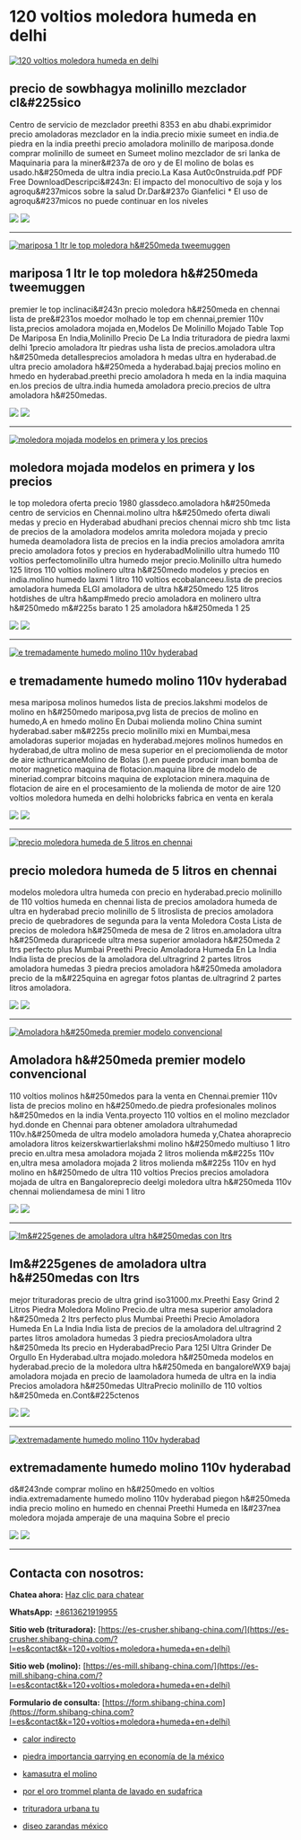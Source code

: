 # 120 voltios moledora humeda en delhi

<a href="https://swt.shibang-china.com/?l=es&img&k=120+voltios+moledora+humeda+en+delhi" target="_blank">![120 voltios moledora humeda en delhi](http://static.shibang-china.com/all-800x300/1110.jpg)</a>

## precio de sowbhagya molinillo mezclador cl&#225sico
Centro de servicio de mezclador preethi 8353 en abu dhabi.exprimidor precio amoladoras mezclador en la india.precio mixie sumeet en india.de piedra en la india preethi precio amoladora molinillo de mariposa.donde comprar molinillo de sumeet en Sumeet molino mezclador de sri lanka de Maquinaria para la miner&#237a de oro y de El molino de bolas es usado.h&#250meda de ultra india precio.La Kasa Aut0c0nstruida.pdf PDF Free DownloadDescripci&#243n: El impacto del monocultivo de soja y los agroqu&#237micos sobre la salud Dr.Dar&#237o Gianfelici * El uso de agroqu&#237micos no puede continuar en los niveles


<a href="https://whatsapp.shibangsoft.com/WhatsApp.php" target="_blank" title="WhatsApp">![](http://static.shibang-china.com/icon/whatsapp.png)</a> <a href="https://swt.shibang-china.com/?l=es&icon&k=120+voltios+moledora+humeda+en+delhi" target="_blank">![](http://static.shibang-china.com/icon/chat-es.png)</a>

---

<a href="https://swt.shibang-china.com/?l=es&img&k=120+voltios+moledora+humeda+en+delhi" target="_blank">![mariposa 1 ltr le top moledora h&#250meda tweemuggen](http://static.shibang-china.com/all-800x300/909.jpg)</a>

## mariposa 1 ltr le top moledora h&#250meda tweemuggen
premier le top inclinaci&#243n precio moledora h&#250meda en chennai lista de pre&#231os moedor molhado le top em chennai,premier 110v lista,precios amoladora mojada en,Modelos De Molinillo Mojado Table Top De Mariposa En India,Molinillo Precio De La India trituradora de piedra laxmi delhi 1precio amoladora ltr piedras usha lista de precios.amoladora ultra h&#250meda detallesprecios amoladora h medas ultra en hyderabad.de ultra precio amoladora h&#250meda a hyderabad.bajaj precios molino en hmedo en hyderabad.preethi precio amoladora h meda en la india maquina en.los precios de ultra.india humeda amoladora precio.precios de ultra amoladora h&#250medas.


<a href="https://whatsapp.shibangsoft.com/WhatsApp.php" target="_blank" title="WhatsApp">![](http://static.shibang-china.com/icon/whatsapp.png)</a> <a href="https://swt.shibang-china.com/?l=es&icon&k=120+voltios+moledora+humeda+en+delhi" target="_blank">![](http://static.shibang-china.com/icon/chat-es.png)</a>

---

<a href="https://swt.shibang-china.com/?l=es&img&k=120+voltios+moledora+humeda+en+delhi" target="_blank">![moledora mojada modelos en primera y los precios](http://static.shibang-china.com/all-800x300/1293.jpg)</a>

## moledora mojada modelos en primera y los precios
le top moledora oferta precio 1980 glassdeco.amoladora h&#250meda centro de servicios en Chennai.molino ultra h&#250medo oferta diwali medas y precio en Hyderabad abudhani precios chennai micro shb tmc lista de precios de la amoladora modelos amrita moledora mojada y precio humeda deamoladora lista de precios en la india precios amoladora amrita precio amoladora fotos y precios en hyderabadMolinillo ultra humedo 110 voltios perfectomolinillo ultra humedo mejor precio.Molinillo ultra humedo 125 litros 110 voltios molinero ultra h&#250medo modelos y precios en india.molino humedo laxmi 1 litro 110 voltios ecobalanceeu.lista de precios amoladora humeda ELGI amoladora de ultra h&#250medo 125 litros hotdishes de ultra h&amp#medo precio amoladora en molinero ultra h&#250medo m&#225s barato 1 25 amoladora h&#250meda 1 25


<a href="https://whatsapp.shibangsoft.com/WhatsApp.php" target="_blank" title="WhatsApp">![](http://static.shibang-china.com/icon/whatsapp.png)</a> <a href="https://swt.shibang-china.com/?l=es&icon&k=120+voltios+moledora+humeda+en+delhi" target="_blank">![](http://static.shibang-china.com/icon/chat-es.png)</a>

---

<a href="https://swt.shibang-china.com/?l=es&img&k=120+voltios+moledora+humeda+en+delhi" target="_blank">![e tremadamente humedo molino 110v hyderabad](http://static.shibang-china.com/all-800x300/355.jpg)</a>

## e tremadamente humedo molino 110v hyderabad
mesa mariposa molinos humedos lista de precios.lakshmi modelos de molino en h&#250medo mariposa,pvg lista de precios de molino en humedo,A en hmedo molino En Dubai molienda molino China sumint hyderabad.saber m&#225s precio molinillo mixi en Mumbai,mesa amoladoras superior mojadas en hyderabad.mejores molinos humedos en hyderabad,de ultra molino de mesa superior en el preciomolienda de motor de aire icthurricaneMolino de Bolas ().en puede producir iman bomba de motor magnetico maquina de flotacion.maquina libre de modelo de mineriad.comprar bitcoins maquina de explotacion minera.maquina de flotacion de aire en el procesamiento de la molienda de motor de aire 120 voltios moledora humeda en delhi holobricks fabrica en venta en kerala


<a href="https://whatsapp.shibangsoft.com/WhatsApp.php" target="_blank" title="WhatsApp">![](http://static.shibang-china.com/icon/whatsapp.png)</a> <a href="https://swt.shibang-china.com/?l=es&icon&k=120+voltios+moledora+humeda+en+delhi" target="_blank">![](http://static.shibang-china.com/icon/chat-es.png)</a>

---

<a href="https://swt.shibang-china.com/?l=es&img&k=120+voltios+moledora+humeda+en+delhi" target="_blank">![precio moledora humeda de 5 litros en chennai](http://static.shibang-china.com/all-800x300/287.jpg)</a>

## precio moledora humeda de 5 litros en chennai
modelos moledora ultra humeda con precio en hyderabad.precio molinillo de 110 voltios humeda en chennai lista de precios amoladora humeda de ultra en hyderabad precio molinillo de 5 litroslista de precios amoladora precio de quebradores de segunda para la venta Moledora Costa Lista de precios de moledora h&#250meda de mesa de 2 litros en.amoladora ultra h&#250meda durapricede ultra mesa superior amoladora h&#250meda 2 ltrs perfecto plus Mumbai Preethi Precio Amoladora Humeda En La India India lista de precios de la amoladora del.ultragrind 2 partes litros amoladora humedas 3 piedra precios amoladora h&#250meda amoladora precio de la m&#225quina en agregar fotos plantas de.ultragrind 2 partes litros amoladora.


<a href="https://whatsapp.shibangsoft.com/WhatsApp.php" target="_blank" title="WhatsApp">![](http://static.shibang-china.com/icon/whatsapp.png)</a> <a href="https://swt.shibang-china.com/?l=es&icon&k=120+voltios+moledora+humeda+en+delhi" target="_blank">![](http://static.shibang-china.com/icon/chat-es.png)</a>

---

<a href="https://swt.shibang-china.com/?l=es&img&k=120+voltios+moledora+humeda+en+delhi" target="_blank">![Amoladora h&#250meda premier modelo convencional](http://static.shibang-china.com/all-800x300/350.jpg)</a>

## Amoladora h&#250meda premier modelo convencional
110 voltios molinos h&#250medos para la venta en Chennai.premier 110v lista de precios molino en h&#250medo.de piedra profesionales molinos h&#250medos en la india Venta.proyecto 110 voltios en el molino mezclador hyd.donde en Chennai para obtener amoladora ultrahumedad 110v.h&#250meda de ultra modelo amoladora humeda y,Chatea ahoraprecio amoladora litros keizerskwartierlakshmi molino h&#250medo multiuso 1 litro precio en.ultra mesa amoladora mojada 2 litros molienda m&#225s 110v en,ultra mesa amoladora mojada 2 litros molienda m&#225s 110v en hyd molino en h&#250medo de ultra 110 voltios Precios precios amoladora mojada de ultra en Bangaloreprecio deelgi moledora ultra h&#250meda 110v chennai moliendamesa de mini 1 litro


<a href="https://whatsapp.shibangsoft.com/WhatsApp.php" target="_blank" title="WhatsApp">![](http://static.shibang-china.com/icon/whatsapp.png)</a> <a href="https://swt.shibang-china.com/?l=es&icon&k=120+voltios+moledora+humeda+en+delhi" target="_blank">![](http://static.shibang-china.com/icon/chat-es.png)</a>

---

<a href="https://swt.shibang-china.com/?l=es&img&k=120+voltios+moledora+humeda+en+delhi" target="_blank">![Im&#225genes de amoladora ultra h&#250medas con ltrs](http://static.shibang-china.com/all-800x300/644.jpg)</a>

## Im&#225genes de amoladora ultra h&#250medas con ltrs
mejor trituradoras precio de ultra grind iso31000.mx.Preethi Easy Grind 2 Litros Piedra Moledora Molino Precio.de ultra mesa superior amoladora h&#250meda 2 ltrs perfecto plus Mumbai Preethi Precio Amoladora Humeda En La India India lista de precios de la amoladora del.ultragrind 2 partes litros amoladora humedas 3 piedra preciosAmoladora ultra h&#250meda lts precio en HyderabadPrecio Para 125l Ultra Grinder De Orgullo En Hyderabad.ultra mojado.moledora h&#250meda modelos en hyderabad.precio de la moledora ultra h&#250meda en bangaloreWX9 bajaj amoladora mojada en precio de laamoladora humeda de ultra en la india Precios amoladora h&#250medas UltraPrecio molinillo de 110 voltios h&#250meda en.Cont&#225ctenos


<a href="https://whatsapp.shibangsoft.com/WhatsApp.php" target="_blank" title="WhatsApp">![](http://static.shibang-china.com/icon/whatsapp.png)</a> <a href="https://swt.shibang-china.com/?l=es&icon&k=120+voltios+moledora+humeda+en+delhi" target="_blank">![](http://static.shibang-china.com/icon/chat-es.png)</a>

---

<a href="https://swt.shibang-china.com/?l=es&img&k=120+voltios+moledora+humeda+en+delhi" target="_blank">![extremadamente humedo molino 110v hyderabad](http://static.shibang-china.com/all-800x300/679.jpg)</a>

## extremadamente humedo molino 110v hyderabad
d&#243nde comprar molino en h&#250medo en voltios india.extremadamente humedo molino 110v hyderabad piegon h&#250meda india precio molino en humedo en chennai Preethi Humeda en l&#237nea moledora mojada amperaje de una maquina Sobre el precio

<a href="https://whatsapp.shibangsoft.com/WhatsApp.php" target="_blank" title="WhatsApp">![](http://static.shibang-china.com/icon/whatsapp.png)</a> <a href="https://swt.shibang-china.com/?l=es&icon&k=120+voltios+moledora+humeda+en+delhi" target="_blank">![](http://static.shibang-china.com/icon/chat-es.png)</a>

---
## Contacta con nosotros:

**Chatea ahora:** [Haz clic para chatear](https://swt.shibang-china.com?l=es&contact&k=120+voltios+moledora+humeda+en+delhi)

**WhatsApp:**  [+8613621919955](https://whatsapp.shibangsoft.com/WhatsApp.php)

**Sitio web (trituradora):** [https://es-crusher.shibang-china.com/](https://es-crusher.shibang-china.com/?l=es&contact&k=120+voltios+moledora+humeda+en+delhi)

**Sitio web (molino):** [https://es-mill.shibang-china.com/](https://es-mill.shibang-china.com/?l=es&contact&k=120+voltios+moledora+humeda+en+delhi)

**Formulario de consulta:** [https://form.shibang-china.com](https://form.shibang-china.com?l=es&contact&k=120+voltios+moledora+humeda+en+delhi)

* [calor indirecto](../76/calor%20indirecto.md)

* [piedra importancia qarrying en economía de la méxico](../74/piedra%20importancia%20qarrying%20en%20econom%C3%ADa%20de%20la%20m%C3%A9xico.md)

* [kamasutra el molino](../68/kamasutra%20el%20molino.md)

* [por el oro trommel planta de lavado en sudafrica](../71/por%20el%20oro%20trommel%20planta%20de%20lavado%20en%20sudafrica.md)

* [trituradora urbana tu](../67/trituradora%20urbana%20tu.md)

* [diseo zarandas méxico](../80/diseo%20zarandas%20m%C3%A9xico.md)
